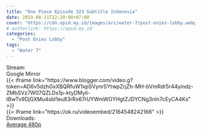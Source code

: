 ```yaml
---
title: "One Piece Episode 323 Subtitle Indonesia"
date: 2019-08-11T22:20:08+07:00
cover: "https://cdn.opid.my.id/images/arc/water-7/post-enies-lobby.webp" # Optional, cover
# authorlink: https://opid.my.id
categories:
  - "Post Enies Lobby"
tags:
  - "Water 7"
---
```

<div class="ui menu violet borderless inverted">
  <div class="header item active">
        Stream:
    </div>
  <a class="active item" data-tab="google">
    <i class="google drive icon"></i> Google
  </a>
  <a class="item nounderline" data-tab="mirror">
    <i class="odnoklassniki icon"></i> Mirror
  </a>
</div>
<div class="ui bottom attached tab segment active" style="border:0 !important;" data-tab="google">
 {{< iframe link="https://www.blogger.com/video.g?token=AD6v5dzhGxXBQRfuW1xpSVynrSYtwpZrjZh-MH-bVmRdr5r44yindz-ZMbSVz7W07QZLDs1p-ktyDMyli-tBwTv9DjGXMu4sbl1eu83rRx67rUYWmWGYHgtZJDYCNg3nln7cEyCA4Ks" >}}
</div>
<div class="ui bottom attached tab segment" style="border:0 !important;" data-tab="mirror">
{{< iframe link="https://ok.ru/videoembed/2164548242166" >}}
</div>
<div class="ui menu violet borderless inverted">
  <div class="header item active">
        Downloads:
    </div>
  <a class="item nounderline" href="https://ouo.io/YkkQIE" target="_blank" rel="dofollow"><i class="google drive icon"></i>
    Average 480p</a>
</div>